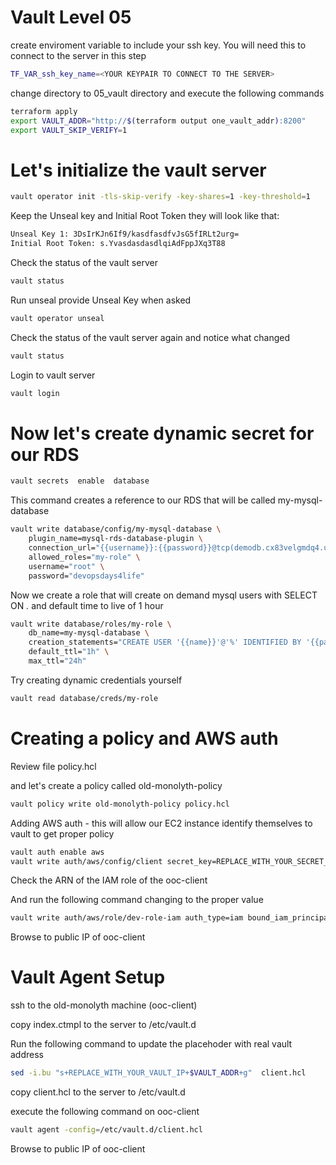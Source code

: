 # Vault Level 05
create enviroment variable to include your ssh key. You will need this to connect to the server in this step
```sh
TF_VAR_ssh_key_name=<YOUR KEYPAIR TO CONNECT TO THE SERVER>
```
change directory to 05_vault directory and execute the following commands
```sh
terraform apply
export VAULT_ADDR="http://$(terraform output one_vault_addr):8200"
export VAULT_SKIP_VERIFY=1
```
# Let's initialize the vault server
```sh
vault operator init -tls-skip-verify -key-shares=1 -key-threshold=1
```

Keep the Unseal key and Initial Root Token they will look like that:
```sh
Unseal Key 1: 3DsIrKJn6If9/kasdfasdfvJsG5fIRLt2urg=
Initial Root Token: s.YvasdasdasdlqiAdFppJXq3T88
```

Check the status of the vault server
```sh
vault status
```
Run unseal provide Unseal Key when asked
```sh
vault operator unseal
```
Check the status of the vault server again and notice what changed
```sh
vault status
```
Login to vault server
```sh
vault login 
```

# Now let's create dynamic secret for our RDS
```sh
vault secrets  enable  database
```
This command creates a reference to our RDS that will be called my-mysql-database
```sh
vault write database/config/my-mysql-database \
    plugin_name=mysql-rds-database-plugin \
    connection_url="{{username}}:{{password}}@tcp(demodb.cx83velgmdq4.us-east-2.rds.amazonaws.com:3306)/" \
    allowed_roles="my-role" \
    username="root" \
    password="devopsdays4life"
```

Now we create a role that will create on demand mysql users with  SELECT ON *.* and default time to live of 1 hour
```sh
vault write database/roles/my-role \
    db_name=my-mysql-database \
    creation_statements="CREATE USER '{{name}}'@'%' IDENTIFIED BY '{{password}}';GRANT SELECT ON *.* TO '{{name}}'@'%';" \
    default_ttl="1h" \
    max_ttl="24h"    
```
Try creating dynamic credentials yourself 
```sh
vault read database/creds/my-role    
```

# Creating a policy and AWS auth 
Review file policy.hcl

and let's create a policy called old-monolyth-policy
```sh
vault policy write old-monolyth-policy policy.hcl
```
Adding AWS auth - this will allow our EC2 instance identify themselves to vault to get proper policy
```sh
vault auth enable aws
vault write auth/aws/config/client secret_key=REPLACE_WITH_YOUR_SECRET_KEY access_key=REPLACE_WITH_YOUR_ACCESS_KEY
```
Check the ARN of the IAM role of the ooc-client 

And run the following command changing to the proper value
```sh
vault write auth/aws/role/dev-role-iam auth_type=iam bound_iam_principal_arn=<ARN OF IAM ROLE> policies=old-monolyth-policy max_ttl=500h
```

Browse to public IP of ooc-client

# Vault Agent Setup
ssh to the old-monolyth machine (ooc-client)

copy  index.ctmpl to the server  to /etc/vault.d

Run the following command to update the placehoder with real vault address
```sh
sed -i.bu "s+REPLACE_WITH_YOUR_VAULT_IP+$VAULT_ADDR+g"  client.hcl
```

copy  client.hcl to the server  to /etc/vault.d 

execute the following command on ooc-client
```sh
vault agent -config=/etc/vault.d/client.hcl
```
Browse to public IP of ooc-client
